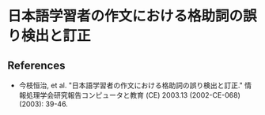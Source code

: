 # 日本語学習者の作文における格助詞の誤り検出と訂正

## References

- 今枝恒治, et al. "日本語学習者の作文における格助詞の誤り検出と訂正." 情報処理学会研究報告コンピュータと教育 (CE) 2003.13 (2002-CE-068) (2003): 39-46.
